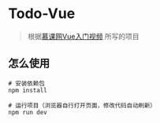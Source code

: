 # Todo-Vue

> 根据[慕课网Vue入门视频](http://www.imooc.com/learn/694 "vue.js入门基础") 所写的项目
## 怎么使用 

``` 命令
# 安装依赖包
npm install

# 运行项目（浏览器自行打开页面，修改代码自动刷新）
npm run dev

```


